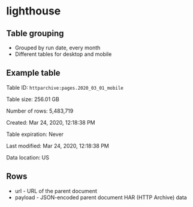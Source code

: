 # lighthouse

## Table grouping

- Grouped by run date, every month
- Different tables for desktop and mobile

## Example table

Table ID: `httparchive:pages.2020_03_01_mobile`

Table size: 256.01 GB

Number of rows: 5,483,719

Created: Mar 24, 2020, 12:18:38 PM

Table expiration: Never

Last modified: Mar 24, 2020, 12:18:38 PM

Data location: US

## Rows

- url - URL of the parent document
- payload - JSON-encoded parent document HAR (HTTP Archive) data
